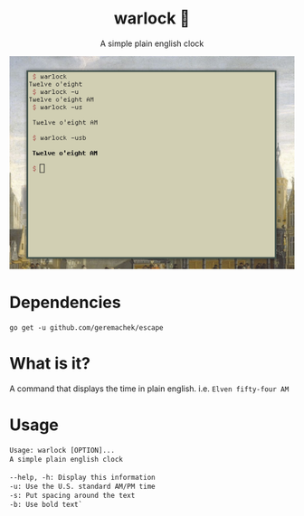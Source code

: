 <h1 align="center">warlock 🔮</h1>

<p align="center">A simple plain english clock</p>

<p align="center"><img src="scrot.png"></p>

# Dependencies

```
go get -u github.com/geremachek/escape
```

# What is it?
 
A command that displays the time in plain english.
i.e. ```Elven fifty-four AM```

# Usage

```
Usage: warlock [OPTION]...
A simple plain english clock

--help, -h: Display this information
-u: Use the U.S. standard AM/PM time
-s: Put spacing around the text
-b: Use bold text`
```
